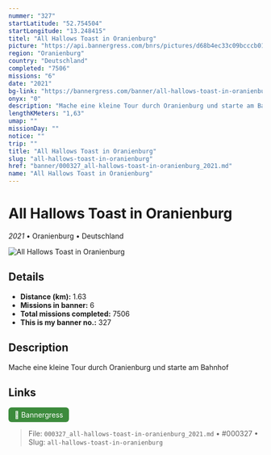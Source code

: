 ```yaml
---
nummer: "327"
startLatitude: "52.754504"
startLongitude: "13.248415"
titel: "All Hallows Toast in Oranienburg"
picture: "https://api.bannergress.com/bnrs/pictures/d68b4ec33c09bcccb018d7217cef7e0a"
region: "Oranienburg"
country: "Deutschland"
completed: "7506"
missions: "6"
date: "2021"
bg-link: "https://bannergress.com/banner/all-hallows-toast-in-oranienburg-fb29"
onyx: "0"
description: "Mache eine kleine Tour durch Oranienburg und starte am Bahnhof"
lengthKMeters: "1,63"
umap: ""
missionDay: ""
notice: ""
trip: ""
title: "All Hallows Toast in Oranienburg"
slug: "all-hallows-toast-in-oranienburg"
href: "banner/000327_all-hallows-toast-in-oranienburg_2021.md"
name: "All Hallows Toast in Oranienburg"
---
```

# All Hallows Toast in Oranienburg

*2021* • Oranienburg • Deutschland

![All Hallows Toast in Oranienburg](https://api.bannergress.com/bnrs/pictures/d68b4ec33c09bcccb018d7217cef7e0a)



## Details
- **Distance (km):** 1.63
- **Missions in banner:** 6
- **Total missions completed:** 7506
- **This is my banner no.:** 327



## Description
Mache eine kleine Tour durch Oranienburg und starte am Bahnhof



## Links
<a href="https://bannergress.com/banner/all-hallows-toast-in-oranienburg-fb29" target="_blank" style="display:inline-block;margin-right:8px;padding:6px 12px;background:#3c8b3c;color:#fff;text-decoration:none;border-radius:6px;">🔗 Bannergress</a>



> File: `000327_all-hallows-toast-in-oranienburg_2021.md`
> • #000327
> • Slug: `all-hallows-toast-in-oranienburg`
